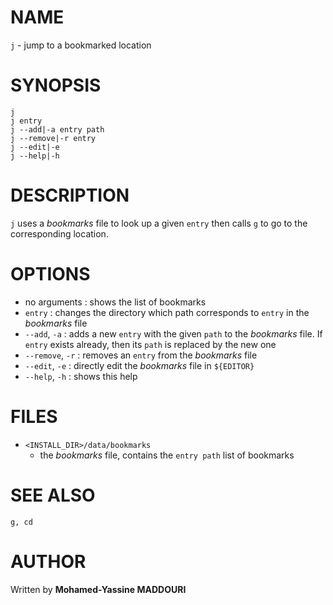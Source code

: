 
# NAME

`j` - jump to a bookmarked location

# SYNOPSIS

    j
    j entry
    j --add|-a entry path
    j --remove|-r entry
    j --edit|-e
    j --help|-h

# DESCRIPTION

`j` uses a _bookmarks_ file to look up a given `entry`
then calls `g` to go to the corresponding location.

# OPTIONS

* no arguments     : shows the list of bookmarks
* `entry`          : changes the directory which path corresponds to `entry` in the _bookmarks_ file
* `--add`, `-a`    : adds a new `entry` with the given `path` to the _bookmarks_ file.
                     If `entry` exists already, then its `path` is replaced by the new one
* `--remove`, `-r` : removes an `entry` from the _bookmarks_ file
* `--edit`, `-e`   : directly edit the _bookmarks_ file in `${EDITOR}`
* `--help`, `-h`   : shows this help

# FILES

* `<INSTALL_DIR>/data/bookmarks`
    * the _bookmarks_ file, contains the `entry path` list of bookmarks

# SEE ALSO

    g, cd

# AUTHOR

Written by **Mohamed-Yassine MADDOURI**
